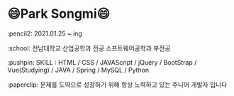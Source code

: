 <h1>😄Park Songmi😄</h1>
<p>:pencil2: 2021.01.25 ~ ing</p>
<p>:school: 전남대학교 산업공학과 전공 소프트웨어공학과 부전공</p>
<p>:pushpin: SKILL : HTML / CSS / JAVAScript / jQuery / BootStrap / Vue(Studying) / JAVA / Spring / MySQL / Python</p>
<p>:paperclip: 문제를 도약으로 성장하기 위해 항상 노력하고 있는 주니어 개발자 입니다</p>
<!--
**ssongmi/ssongmi** is a ✨ _special_ ✨ repository because its `README.md` (this file) appears on your GitHub profile.

### Park Songmi

Here are some ideas to get you started:

- 🔭 I’m currently working on ...
- 🌱 I’m currently learning ...
- 👯 I’m looking to collaborate on ...
- 🤔 I’m looking for help with ...
- 💬 Ask me about ...
- 📫 How to reach me: ...
- 😄 Pronouns: ...
- ⚡ Fun fact: ...
-->

